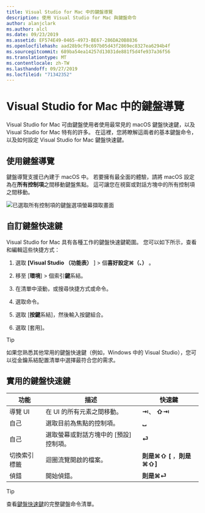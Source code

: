 ```yaml
---
title: Visual Studio for Mac 中的鍵盤導覽
description: 使用 Visual Studio for Mac 與鍵盤命令
author: alanjclark
ms.author: alcl
ms.date: 09/23/2019
ms.assetid: EF574E49-0465-4973-BE67-286DA20B8836
ms.openlocfilehash: aad28b9cf9c697b05d43f2869ec8327ea6294b4f
ms.sourcegitcommit: 689ba54ea14257d13031de881f5d4fe937a36f56
ms.translationtype: MT
ms.contentlocale: zh-TW
ms.lasthandoff: 09/27/2019
ms.locfileid: "71342352"
---
```

# <a name="keyboard-navigation-in-visual-studio-for-mac"></a>Visual Studio for Mac 中的鍵盤導覽

Visual Studio for Mac 可由鍵盤使用者使用最常見的 macOS 鍵盤快速鍵，以及 Visual Studio for Mac 特有的許多。 在這裡，您將瞭解這兩者的基本鍵盤命令，以及如何設定 Visual Studio for Mac 鍵盤快速鍵。

## <a name="use-keyboard-navigation"></a>使用鍵盤導覽

鍵盤導覽支援已內建于 macOS 中。 若要擁有最全面的體驗，請將 macOS 設定為在**所有控制項**之間移動鍵盤焦點。 這可讓您在視窗或對話方塊中的所有控制項之間移動。

![已選取所有控制項的鍵盤選項螢幕擷取畫面](media/accessibility-preferences-keyboard.png)

## <a name="customize-keyboard-shortcuts"></a>自訂鍵盤快速鍵

Visual Studio for Mac 具有各種工作的鍵盤快速鍵範圍。 您可以如下所示，查看和編輯這些快捷方式：

1. 選取 **[Visual Studio （功能表）** ]  >  個**喜好設定&#8984;（、）** 。

1. 移至 [**環境**]  >  個索引**鍵**系結。

1. 在清單中滾動，或搜尋快捷方式或命令。

1. 選取命令。

1. 選取 [**按鍵**系結]，然後輸入按鍵組合。

1. 選取 [套用]。

> [!TIP]
> 如果您熟悉其他常用的鍵盤快速鍵（例如，Windows 中的 Visual Studio），您可以從金鑰系結配置清單中選擇最符合您的需求。

## <a name="useful-keyboard-shortcuts"></a>實用的鍵盤快速鍵

|功能         |描述                                   |快速鍵         |
|----------------|----------------------------------------------|-----------------|
|導覽 UI   |在 UI 的所有元素之間移動。               |**⇥**、 **⇧⇥**    |
|自己        |選取目前為焦點的控制項。         |**␣**            |
|自己        |選取螢幕或對話方塊中的 [預設] 控制項。 |**⏎**            |
|切換索引標籤     |迴圈流覽開啟的檔案。                      |**則是⌘⇧ [** ，**則是⌘⇧]** |
|偵錯           |開始偵錯。                               |**則是⌘⏎**           |

> [!TIP]
> 查看[鍵盤快速鍵](keyboard-shortcuts.md)的完整鍵盤命令清單。